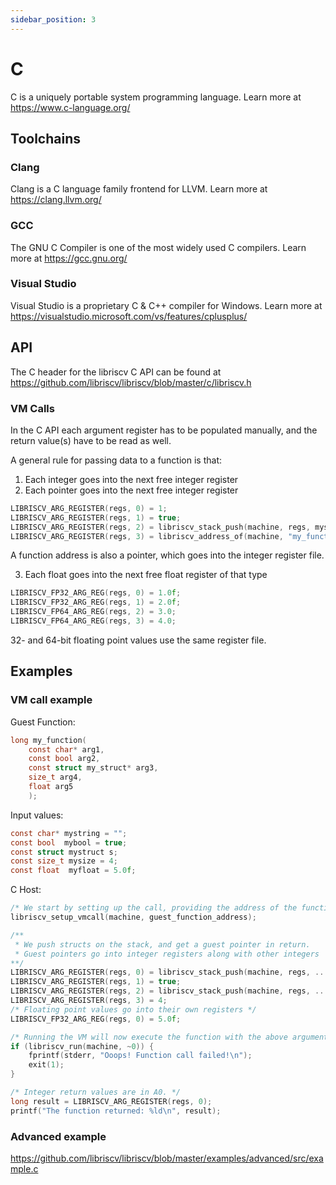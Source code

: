 ```yaml
---
sidebar_position: 3
---
```


# C

C is a uniquely portable system programming language. Learn more at https://www.c-language.org/

## Toolchains

### Clang

Clang is a C language family frontend for LLVM. Learn more at https://clang.llvm.org/

### GCC

The GNU C Compiler is one of the most widely used C compilers. Learn more at https://gcc.gnu.org/

### Visual Studio

Visual Studio is a proprietary C & C++ compiler for Windows. Learn more at https://visualstudio.microsoft.com/vs/features/cplusplus/

## API

The C header for the libriscv C API can be found at https://github.com/libriscv/libriscv/blob/master/c/libriscv.h

### VM Calls

In the C API each argument register has to be populated manually, and the return value(s) have to be read as well.

A general rule for passing data to a function is that:
1. Each integer goes into the next free integer register
2. Each pointer goes into the next free integer register

```c
LIBRISCV_ARG_REGISTER(regs, 0) = 1;
LIBRISCV_ARG_REGISTER(regs, 1) = true;
LIBRISCV_ARG_REGISTER(regs, 2) = libriscv_stack_push(machine, regs, mystruct, sizeof(mystruct));
LIBRISCV_ARG_REGISTER(regs, 3) = libriscv_address_of(machine, "my_function");
```
A function address is also a pointer, which goes into the integer register file.


3. Each float goes into the next free float register of that type

```c
LIBRISCV_FP32_ARG_REG(regs, 0) = 1.0f;
LIBRISCV_FP32_ARG_REG(regs, 1) = 2.0f;
LIBRISCV_FP64_ARG_REG(regs, 2) = 3.0;
LIBRISCV_FP64_ARG_REG(regs, 3) = 4.0;
```
32- and 64-bit floating point values use the same register file.

## Examples

### VM call example

Guest Function:
```c
long my_function(
    const char* arg1, 
    const bool arg2, 
    const struct my_struct* arg3, 
    size_t arg4, 
    float arg5
    );
```

Input values:
```c
const char* mystring = "";
const bool  mybool = true;
const struct mystruct s;
const size_t mysize = 4;
const float  myfloat = 5.0f;
```

C Host:
```c
/* We start by setting up the call, providing the address of the function */
libriscv_setup_vmcall(machine, guest_function_address);

/**
 * We push structs on the stack, and get a guest pointer in return.
 * Guest pointers go into integer registers along with other integers
**/
LIBRISCV_ARG_REGISTER(regs, 0) = libriscv_stack_push(machine, regs, ...);
LIBRISCV_ARG_REGISTER(regs, 1) = true;
LIBRISCV_ARG_REGISTER(regs, 2) = libriscv_stack_push(machine, regs, ...);
LIBRISCV_ARG_REGISTER(regs, 3) = 4;
/* Floating point values go into their own registers */
LIBRISCV_FP32_ARG_REG(regs, 0) = 5.0f;

/* Running the VM will now execute the function with the above arguments as input */
if (libriscv_run(machine, ~0)) {
	fprintf(stderr, "Ooops! Function call failed!\n");
	exit(1);
}

/* Integer return values are in A0. */
long result = LIBRISCV_ARG_REGISTER(regs, 0);
printf("The function returned: %ld\n", result);
```

### Advanced example

https://github.com/libriscv/libriscv/blob/master/examples/advanced/src/example.c
